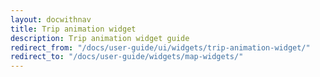 ```yaml
---
layout: docwithnav
title: Trip animation widget
description: Trip animation widget guide
redirect_from: "/docs/user-guide/ui/widgets/trip-animation-widget/"
redirect_to: "/docs/user-guide/widgets/map-widgets/"
---
```

